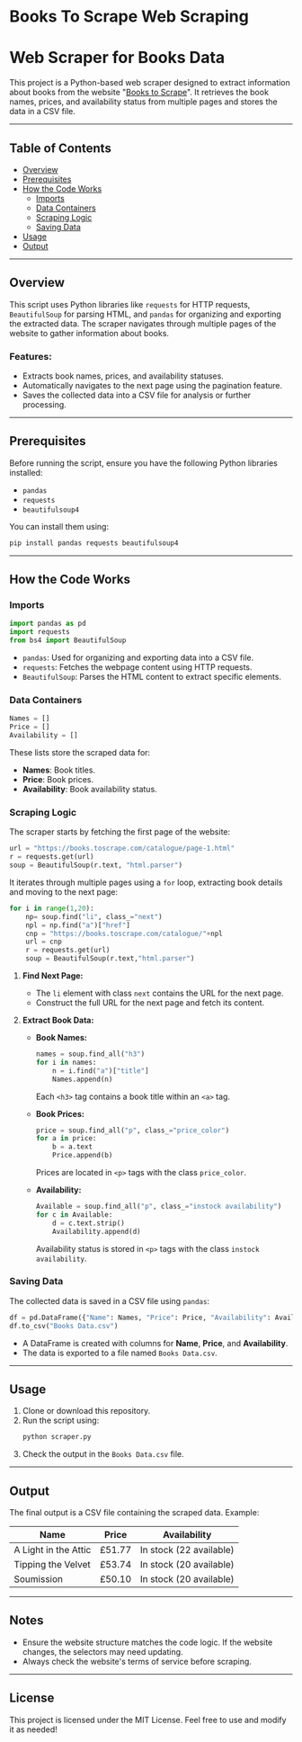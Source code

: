 # Books To Scrape Web Scraping

# Web Scraper for Books Data

This project is a Python-based web scraper designed to extract information about books from the website "[Books to Scrape](https://books.toscrape.com)". It retrieves the book names, prices, and availability status from multiple pages and stores the data in a CSV file.

---

## Table of Contents
- [Overview](#overview)
- [Prerequisites](#prerequisites)
- [How the Code Works](#how-the-code-works)
  - [Imports](#imports)
  - [Data Containers](#data-containers)
  - [Scraping Logic](#scraping-logic)
  - [Saving Data](#saving-data)
- [Usage](#usage)
- [Output](#output)

---

## Overview
This script uses Python libraries like `requests` for HTTP requests, `BeautifulSoup` for parsing HTML, and `pandas` for organizing and exporting the extracted data. The scraper navigates through multiple pages of the website to gather information about books.

### Features:
- Extracts book names, prices, and availability statuses.
- Automatically navigates to the next page using the pagination feature.
- Saves the collected data into a CSV file for analysis or further processing.

---

## Prerequisites
Before running the script, ensure you have the following Python libraries installed:
- `pandas`
- `requests`
- `beautifulsoup4`

You can install them using:
```bash
pip install pandas requests beautifulsoup4
```

---

## How the Code Works

### Imports
```python
import pandas as pd
import requests
from bs4 import BeautifulSoup
```
- `pandas`: Used for organizing and exporting data into a CSV file.
- `requests`: Fetches the webpage content using HTTP requests.
- `BeautifulSoup`: Parses the HTML content to extract specific elements.

### Data Containers
```python
Names = []
Price = []
Availability = []
```
These lists store the scraped data for:
- **Names**: Book titles.
- **Price**: Book prices.
- **Availability**: Book availability status.

### Scraping Logic
The scraper starts by fetching the first page of the website:
```python
url = "https://books.toscrape.com/catalogue/page-1.html"
r = requests.get(url)
soup = BeautifulSoup(r.text, "html.parser")
```

It iterates through multiple pages using a `for` loop, extracting book details and moving to the next page:
```python
for i in range(1,20):
    np= soup.find("li", class_="next")
    npl = np.find("a")["href"]
    cnp = "https://books.toscrape.com/catalogue/"+npl
    url = cnp
    r = requests.get(url)
    soup = BeautifulSoup(r.text,"html.parser")
```
1. **Find Next Page:**
   - The `li` element with class `next` contains the URL for the next page.
   - Construct the full URL for the next page and fetch its content.

2. **Extract Book Data:**
   - **Book Names:**
     ```python
     names = soup.find_all("h3")
     for i in names:
         n = i.find("a")["title"]
         Names.append(n)
     ```
     Each `<h3>` tag contains a book title within an `<a>` tag.
   
   - **Book Prices:**
     ```python
     price = soup.find_all("p", class_="price_color")
     for a in price:
         b = a.text
         Price.append(b)
     ```
     Prices are located in `<p>` tags with the class `price_color`.
   
   - **Availability:**
     ```python
     Available = soup.find_all("p", class_="instock availability")
     for c in Available:
         d = c.text.strip()
         Availability.append(d)
     ```
     Availability status is stored in `<p>` tags with the class `instock availability`.

### Saving Data
The collected data is saved in a CSV file using `pandas`:
```python
df = pd.DataFrame({"Name": Names, "Price": Price, "Availability": Availability})
df.to_csv("Books Data.csv")
```
- A DataFrame is created with columns for **Name**, **Price**, and **Availability**.
- The data is exported to a file named `Books Data.csv`.

---

## Usage
1. Clone or download this repository.
2. Run the script using:
   ```bash
   python scraper.py
   ```
3. Check the output in the `Books Data.csv` file.

---

## Output
The final output is a CSV file containing the scraped data. Example:

| Name                                | Price   | Availability          |
|-------------------------------------|---------|-----------------------|
| A Light in the Attic                | £51.77 | In stock (22 available) |
| Tipping the Velvet                  | £53.74 | In stock (20 available) |
| Soumission                          | £50.10 | In stock (20 available) |

---

## Notes
- Ensure the website structure matches the code logic. If the website changes, the selectors may need updating.
- Always check the website's terms of service before scraping.

---

## License
This project is licensed under the MIT License. Feel free to use and modify it as needed!



























